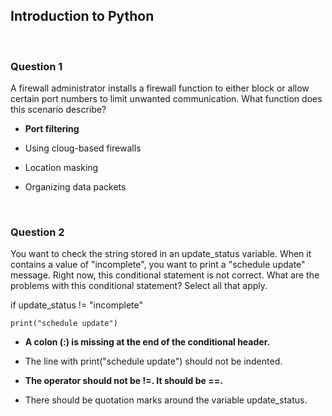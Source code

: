 ## Introduction to Python


<br>

### Question 1

A firewall administrator installs a firewall function to either block or allow certain port numbers to limit unwanted communication. What function does this scenario describe?

* **Port filtering**

* Using cloug-based firewalls

* Location masking

* Organizing data packets


<br>

### Question 2

You want to check the string stored in an update_status variable. When it contains a value of "incomplete", you want to print a "schedule update" message. Right now, this conditional statement is not correct. What are the problems with this conditional statement? Select all that apply.

if update_status != "incomplete"

    print("schedule update")


* **A colon (:) is missing at the end of the conditional header.**

* The line with print("schedule update") should not be indented. 

* **The operator should not be !=. It should be ==.**

* There should be quotation marks around the variable update_status. 